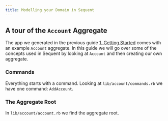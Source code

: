 ```yaml
---
title: Modelling your Domain in Sequent
---
```


## A tour of the `Account` Aggregate

The app we generated in the previous guide [1. Getting Started](/docs/getting-started.html) comes with an example `Account` aggregate. In this guide we will go over some of the concepts used in Sequent by looking at `Account` and then creating our own aggregate.

### Commands

Everything starts with a command. Looking at `lib/account/commands.rb` we have one command: `AddAccount`.

### The Aggregate Root

In `lib/account/account.rb` we find the aggregate root.
